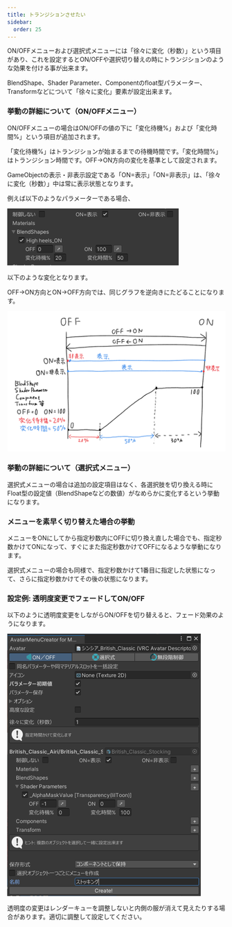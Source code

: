 ```yaml
---
title: トランジションさせたい
sidebar:
  order: 25
---
```


ON/OFFメニューおよび選択式メニューには「徐々に変化（秒数）」という項目があり、これを設定するとON/OFFや選択切り替えの時にトランジションのような効果を付ける事が出来ます。

BlendShape、Shader Parameter、Componentのfloat型パラメーター、Transformなどについて「徐々に変化」要素が設定出来ます。

### 挙動の詳細について（ON/OFFメニュー）

ON/OFFメニューの場合はON/OFFの値の下に「変化待機%」および「変化時間%」という項目が追加されます。

「変化待機%」はトランジションが始まるまでの待機時間です。「変化時間%」はトランジション時間です。OFF→ON方向の変化を基準として設定されます。

GameObjectの表示・非表示設定である「ON=表示」「ON=非表示」は、「徐々に変化（秒数）」中は常に表示状態となります。

例えば以下のようなパラメーターである場合、

![](../../../assets/imgs/amc-fade-param.png)

以下のような変化となります。

OFF→ON方向とON→OFF方向では、同じグラフを逆向きにたどることになります。

![](../../../assets/imgs/amc-fade-graph.png)

### 挙動の詳細について（選択式メニュー）

選択式メニューの場合は追加の設定項目はなく、各選択肢を切り換える時にFloat型の設定値（BlendShapeなどの数値）がなめらかに変化するという挙動になります。

### メニューを素早く切り替えた場合の挙動

メニューをONにしてから指定秒数内にOFFに切り換え直した場合でも、指定秒数かけてONになって、すぐにまた指定秒数かけてOFFになるような挙動になります。

選択式メニューの場合も同様で、指定秒数かけて1番目に指定した状態になって、さらに指定秒数かけてその後の状態になります。

### 設定例: 透明度変更でフェードしてON/OFF

以下のように透明度変更をしながらON/OFFを切り替えると、フェード効果のようになります。

![](../../../assets/imgs/amc-fade.png)

透明度の変更はレンダーキューを調整しないと内側の服が消えて見えたりする場合があります。適切に調整して設定してください。

